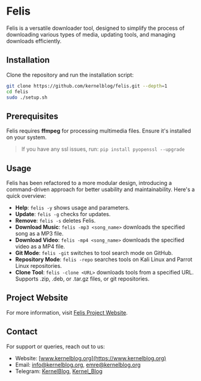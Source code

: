 # Felis

Felis is a versatile downloader tool, designed to simplify the process of downloading various types of media, updating tools, and managing downloads efficiently.

## Installation

Clone the repository and run the installation script:

```bash
git clone https://github.com/kernelblog/felis.git --depth=1
cd felis
sudo ./setup.sh
```

## Prerequisites

Felis requires **ffmpeg** for processing multimedia files. Ensure it's installed on your system.
> If you have any ssl issues, run: `pip install pyopenssl --upgrade`

## Usage

Felis has been refactored to a more modular design, introducing a command-driven approach for better usability and maintainability. Here's a quick overview:

- **Help**: `felis -y` shows usage and parameters.
- **Update**: `felis -g` checks for updates.
- **Remove**: `felis -s` deletes Felis.
- **Download Music**: `felis -mp3 <song_name>` downloads the specified song as a MP3 file.
- **Download Video**: `felis -mp4 <song_name>` downloads the specified video as a MP4 file.
- **Git Mode**: `felis -git` switches to tool search mode on GitHub.
- **Repository Mode**: `felis -repo` searches tools on Kali Linux and Parrot Linux repositories.
- **Clone Tool**: `felis -clone <URL>` downloads tools from a specified URL. Supports .zip, .deb, or .tar.gz files, or git repositories.

## Project Website

For more information, visit [Felis Project Website](https://felis.kernelblog.org).

## Contact

For support or queries, reach out to us:

- Website: [www.kernelblog.org](https://www.kernelblog.org)
- Email: <info@kernelblog.org>, <emre@kernelblog.org>
- Telegram: [KernelBlog](https://www.t.me/kernelblog), [Kernel_Blog](https://www.t.me/kernel_blog)

